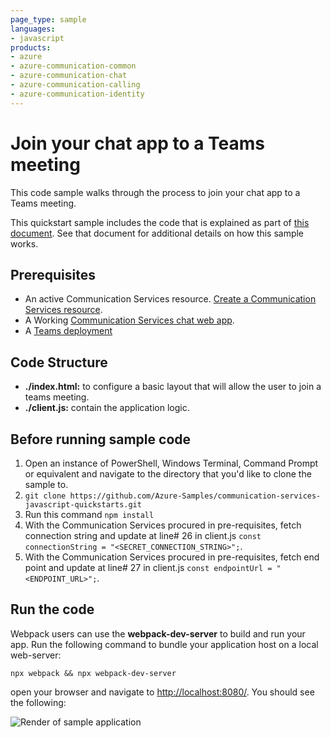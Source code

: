 ```yaml
---
page_type: sample
languages:
- javascript
products:
- azure
- azure-communication-common
- azure-communication-chat
- azure-communication-calling
- azure-communication-identity
---
```


# Join your chat app to a Teams meeting

This code sample walks through the process to join your chat app to a Teams meeting.

This quickstart sample includes the code that is explained as part of [this document](https://docs.microsoft.com/azure/communication-services/quickstarts/chat/meeting-interop). See that document for additional details on how this sample works.

## Prerequisites

- An active Communication Services resource. [Create a Communication Services resource](https://docs.microsoft.com/azure/communication-services/quickstarts/create-communication-resource).
- A Working [Communication Services chat web app](https://docs.microsoft.com/azure/communication-services/quickstarts/chat/get-started?pivots=programming-language-javascript).
- A [Teams deployment](https://docs.microsoft.com/deployoffice/teams-install)

## Code Structure

- **./index.html:** to configure a basic layout that will allow the user to join a teams meeting.
- **./client.js:** contain the application logic.

## Before running sample code

1. Open an instance of PowerShell, Windows Terminal, Command Prompt or equivalent and navigate to the directory that you'd like to clone the sample to.
2. `git clone https://github.com/Azure-Samples/communication-services-javascript-quickstarts.git`
3. Run this command
    `npm install`
4. With the Communication Services procured in pre-requisites, fetch connection string and update at line# 26 in client.js ```const connectionString = "<SECRET_CONNECTION_STRING>";```.
5. With the Communication Services procured in pre-requisites, fetch end point and update at line# 27 in client.js ```const endpointUrl = "<ENDPOINT_URL>";```.

## Run the code

Webpack users can use the **webpack-dev-server** to build and run your app. Run the following command to bundle your application host on a local web-server:

`npx webpack && npx webpack-dev-server`

open your browser and navigate to <http://localhost:8080/>. You should see the following:

![Render of sample application](../../media/acs-join-teams-meeting-chat-quickstart.png)
